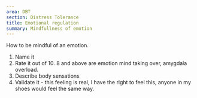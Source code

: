 ```yaml
---
area: DBT
section: Distress Tolerance
title: Emotional regulation
summary: Mindfullness of emotion
---
```

How to be mindful of an emotion.

1. Name it
2. Rate it out of 10. 8 and above are emotion mind taking over, amygdala overload.
3. Describe body sensations
4. Validate it - this feeling is real, I have the right to feel this, anyone in my shoes would feel the same way.

